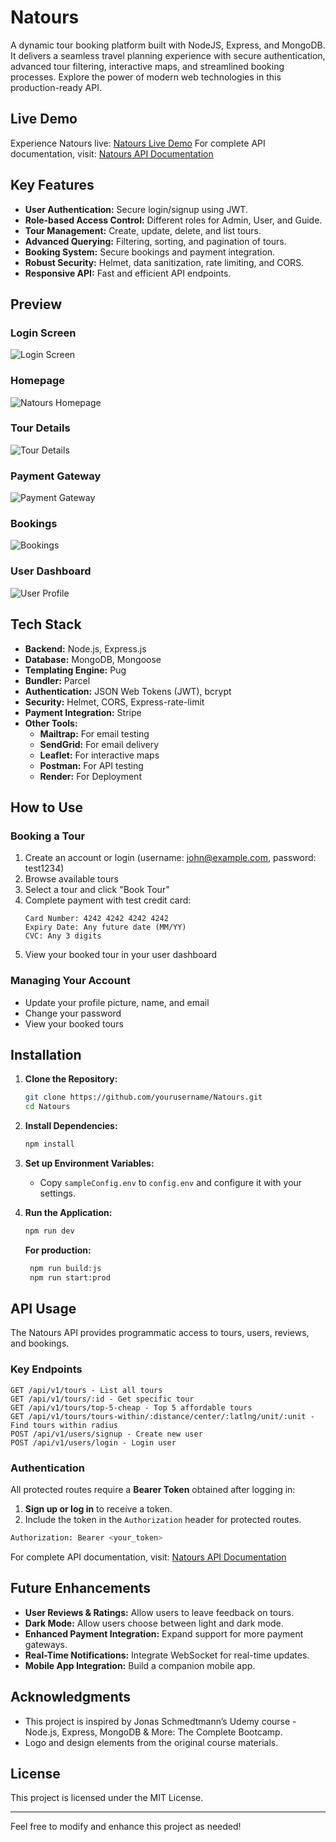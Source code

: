 # Natours

A dynamic tour booking platform built with NodeJS, Express, and MongoDB. It delivers a seamless travel planning experience with secure authentication, advanced tour filtering, interactive maps, and streamlined booking processes. Explore the power of modern web technologies in this production-ready API.

## Live Demo

Experience Natours live: [Natours Live Demo](https://natours-shubhanan.onrender.com/)
For complete API documentation, visit: [Natours API Documentation](https://documenter.getpostman.com/view/41999888/2sAYdeNY3G)

## Key Features

- **User Authentication:** Secure login/signup using JWT.
- **Role-based Access Control:** Different roles for Admin, User, and Guide.
- **Tour Management:** Create, update, delete, and list tours.
- **Advanced Querying:** Filtering, sorting, and pagination of tours.
- **Booking System:** Secure bookings and payment integration.
- **Robust Security:** Helmet, data sanitization, rate limiting, and CORS.
- **Responsive API:** Fast and efficient API endpoints.

## Preview

### Login Screen

![Login Screen](screenshots/Login.png)

### Homepage

![Natours Homepage](screenshots/Homepage.png)

### Tour Details

![Tour Details](screenshots/Tour.gif)

### Payment Gateway

![Payment Gateway](screenshots/Payment.png)

### Bookings

![Bookings](screenshots/Bookings.png)

### User Dashboard

![User Profile](screenshots/Profile.png)

## Tech Stack

- **Backend:** Node.js, Express.js
- **Database:** MongoDB, Mongoose
- **Templating Engine:** Pug
- **Bundler:** Parcel
- **Authentication:** JSON Web Tokens (JWT), bcrypt
- **Security:** Helmet, CORS, Express-rate-limit
- **Payment Integration:** Stripe
- **Other Tools:**
  - **Mailtrap:** For email testing
  - **SendGrid:** For email delivery
  - **Leaflet:** For interactive maps
  - **Postman:** For API testing
  - **Render:** For Deployment

## How to Use

### Booking a Tour

1. Create an account or login (username: john@example.com, password: test1234)
2. Browse available tours
3. Select a tour and click "Book Tour"
4. Complete payment with test credit card:
   ```
   Card Number: 4242 4242 4242 4242
   Expiry Date: Any future date (MM/YY)
   CVC: Any 3 digits
   ```
5. View your booked tour in your user dashboard

### Managing Your Account

- Update your profile picture, name, and email
- Change your password
- View your booked tours

## Installation

1. **Clone the Repository:**

   ```sh
   git clone https://github.com/yourusername/Natours.git
   cd Natours
   ```

2. **Install Dependencies:**

   ```sh
   npm install
   ```

3. **Set up Environment Variables:**

   - Copy `sampleConfig.env` to `config.env` and configure it with your settings.

4. **Run the Application:**

   ```sh
   npm run dev
   ```

   **For production:**

   ```sh
    npm run build:js
    npm run start:prod
   ```

## API Usage

The Natours API provides programmatic access to tours, users, reviews, and bookings.

### Key Endpoints

```
GET /api/v1/tours - List all tours
GET /api/v1/tours/:id - Get specific tour
GET /api/v1/tours/top-5-cheap - Top 5 affordable tours
GET /api/v1/tours/tours-within/:distance/center/:latlng/unit/:unit - Find tours within radius
POST /api/v1/users/signup - Create new user
POST /api/v1/users/login - Login user
```

### Authentication

All protected routes require a **Bearer Token** obtained after logging in:

1. **Sign up or log in** to receive a token.
2. Include the token in the `Authorization` header for protected routes.

```sh
Authorization: Bearer <your_token>
```

For complete API documentation, visit: [Natours API Documentation](https://documenter.getpostman.com/view/41999888/2sAYdeNY3G)

## Future Enhancements

- **User Reviews & Ratings:** Allow users to leave feedback on tours.
- **Dark Mode:** Allow users choose between light and dark mode.
- **Enhanced Payment Integration:** Expand support for more payment gateways.
- **Real-Time Notifications:** Integrate WebSocket for real-time updates.
- **Mobile App Integration:** Build a companion mobile app.

## Acknowledgments

- This project is inspired by Jonas Schmedtmann’s Udemy course - Node.js, Express, MongoDB & More: The Complete Bootcamp.
- Logo and design elements from the original course materials.

## License

This project is licensed under the MIT License.

---

Feel free to modify and enhance this project as needed!
